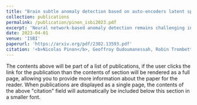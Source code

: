 ```yaml
---
title: "Brain subtle anomaly detection based on auto-encoders latent space analysis: application to de novo parkinson patients"
collection: publications
permalink: /publication/pinon_isbi2023.pdf
excerpt: 'Neural network-based anomaly detection remains challenging in clinical applications with little or no supervised information and subtle anomalies such as hardly visible brain lesions. Among unsupervised methods, patch-based auto-encoders with their efficient representation power provided by their latent space, have shown good results for visible lesion detection. However, the commonly used reconstruction error criterion may limit their performance when facing less obvious lesions. In this work, we design two alternative detection criteria. They are derived from multivariate analysis and can more directly capture information from latent space representations. Their performance compares favorably with two additional supervised learning methods, on a difficult de novo Parkinson Disease (PD) classification task.'
date: 2023-04-01
venue: 'ISBI'
paperurl: 'https://arxiv.org/pdf/2302.13593.pdf'
citation: '<b>Nicolas Pinon</b>, Geoffroy Oudoumanessah, Robin Trombetta, Michel Dojat, Florence Forbes, Carole Lartizien (2023). &quot;Brain subtle anomaly detection based on auto-encoders latent space analysis: application to de novo parkinson patients.&quot; <i>IEEE 20th International Symposium on Biomedical Imaging</i>.'
---
```


The contents above will be part of a list of publications, if the user clicks the link for the publication than the contents of section will be rendered as a full page, allowing you to provide more information about the paper for the reader. When publications are displayed as a single page, the contents of the above "citation" field will automatically be included below this section in a smaller font.


